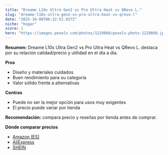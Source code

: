 ```yaml
---
title: "Dreame L10s Ultra Gen2 vs Pro Ultra Heat vs QRevo L."
slug: "dreame-l10s-ultra-gen2-vs-pro-ultra-heat-vs-qrevo-l"
date: "2025-10-08T06:32:51.927Z"
niche: "hogar"
score: 1
hero: "https://images.pexels.com/photos/1229860/pexels-photo-1229860.jpeg?auto=compress&cs=tinysrgb&fit=crop&h=627&w=1200&auto=compress&cs=tinysrgb&w=1200&h=675&fit=crop"
---
```


**Resumen:** Dreame L10s Ultra Gen2 vs Pro Ultra Heat vs QRevo L. destaca por su relación calidad/precio y utilidad en el día a día.

**Pros**
- Diseño y materiales cuidados
- Buen rendimiento para su categoría
- Valor sólido frente a alternativas

**Contras**
- Puede no ser la mejor opción para usos muy exigentes
- El precio puede variar por tienda

**Recomendación:** compara precio y reseñas por tienda antes de comprar.

**Dónde comparar precios**
- [Amazon (ES)](https://www.amazon.es/s?k=Dreame%20L10s%20Ultra%20Gen2%20vs%20Pro%20Ultra%20Heat%20vs%20QRevo%20L.&tag=teknovashop25-21)
- [AliExpress](https://www.aliexpress.com/wholesale?SearchText=Dreame%20L10s%20Ultra%20Gen2%20vs%20Pro%20Ultra%20Heat%20vs%20QRevo%20L.)
- [SHEIN](https://www.shein.com/pdsearch/Dreame%20L10s%20Ultra%20Gen2%20vs%20Pro%20Ultra%20Heat%20vs%20QRevo%20L.)